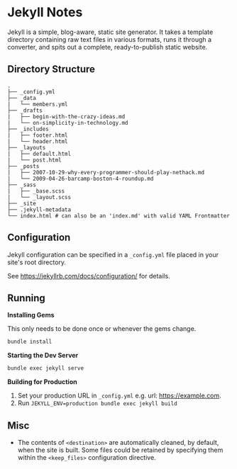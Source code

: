 # Jekyll Notes

Jekyll is a simple, blog-aware, static site generator.  It takes a template
directory containing raw text files in various formats, runs it through a
converter, and spits out a complete, ready-to-publish static website.

## Directory Structure

```
.
├── _config.yml
├── _data
|   └── members.yml
├── _drafts
|   ├── begin-with-the-crazy-ideas.md
|   └── on-simplicity-in-technology.md
├── _includes
|   ├── footer.html
|   └── header.html
├── _layouts
|   ├── default.html
|   └── post.html
├── _posts
|   ├── 2007-10-29-why-every-programmer-should-play-nethack.md
|   └── 2009-04-26-barcamp-boston-4-roundup.md
├── _sass
|   ├── _base.scss
|   └── _layout.scss
├── _site
├── .jekyll-metadata
└── index.html # can also be an 'index.md' with valid YAML Frontmatter
```


## Configuration

Jekyll configuration can be specified in a `_config.yml` file placed in your
site's root directory.

See https://jekyllrb.com/docs/configuration/ for details.


## Running

**Installing Gems**

This only needs to be done once or whenever the gems change.

```sh
bundle install
```

**Starting the Dev Server**

```sh
bundle exec jekyll serve
```

**Building for Production**

1. Set your production URL in `_config.yml` e.g. url: https://example.com.
2. Run `JEKYLL_ENV=production bundle exec jekyll build`


## Misc

* The contents of `<destination>` are automatically cleaned, by default, when
  the site is built.  Some files could be retained by specifying them within the
  `<keep_files>` configuration directive.

